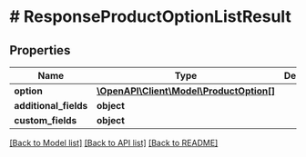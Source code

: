 # # ResponseProductOptionListResult

## Properties

Name | Type | Description | Notes
------------ | ------------- | ------------- | -------------
**option** | [**\OpenAPI\Client\Model\ProductOption[]**](ProductOption.md) |  | [optional]
**additional_fields** | **object** |  | [optional]
**custom_fields** | **object** |  | [optional]

[[Back to Model list]](../../README.md#models) [[Back to API list]](../../README.md#endpoints) [[Back to README]](../../README.md)
